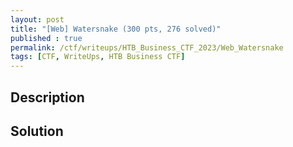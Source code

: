 ```yaml
---
layout: post
title: "[Web] Watersnake (300 pts, 276 solved)"
published : true
permalink: /ctf/writeups/HTB_Business_CTF_2023/Web_Watersnake
tags: [CTF, WriteUps, HTB Business CTF]
---
```

## Description


## Solution
